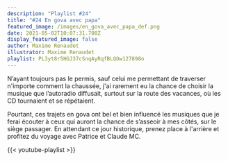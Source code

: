 ```yaml
---
description: "Playlist #24"
title: "#24 En gova avec papa"
featured_image: /images/en_gova_avec_papa_def.png
date: 2021-05-02T10:07:31.708Z
display_featured_image: false
author: Maxime Renaudet
illustrator: Maxime Renaudet
playlist: PL3yt8r5HGJ37cSnqAyRqfBLQOw127898o
---
```

N’ayant toujours pas le permis, sauf celui me permettant de traverser n'importe comment la chaussée, j'ai rarement eu la chance de choisir la musique que l’autoradio diffusait, surtout sur la route des vacances, où les CD tournaient et se répétaient. 

Pourtant, ces trajets en gova ont bel et bien influencé les musiques que je ferai écouter à ceux qui auront la chance de s’asseoir à mes côtés, sur le siège passager. En attendant ce jour historique, prenez place à l'arrière et profitez du voyage avec Patrice et Claude MC.

{{< youtube-playlist >}}
